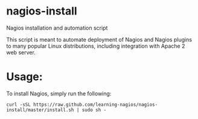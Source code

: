 # nagios-install
Nagios installation and automation script

This script is meant to automate deployment of Nagios and Nagios plugins to many popular Linux distributions, including integration with Apache 2 web server.

# Usage:

To install Nagios, simply run the following:

```
curl -sSL https://raw.github.com/learning-nagios/nagios-install/master/install.sh | sudo sh -
```
